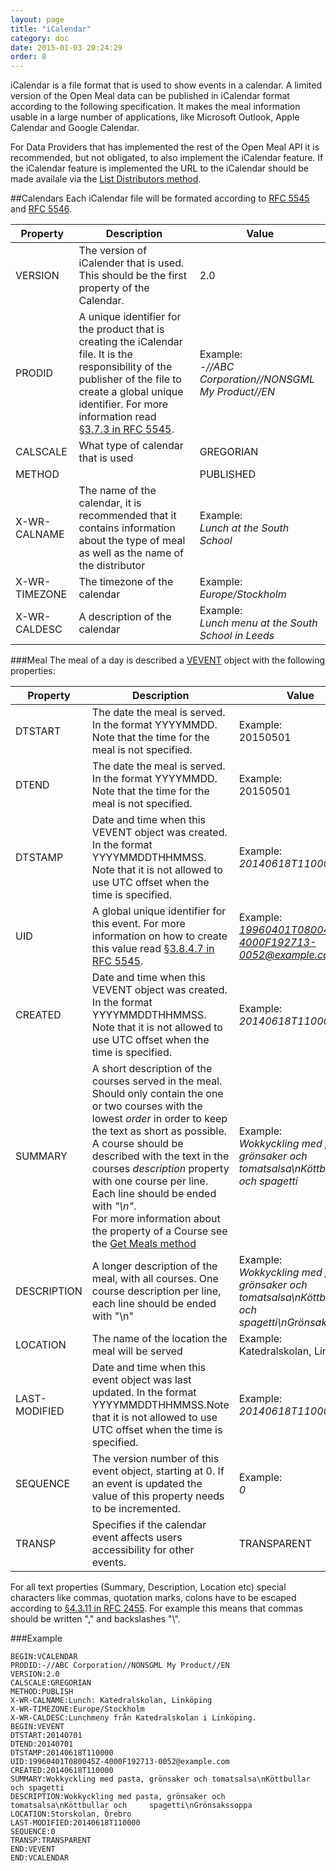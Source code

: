 ```yaml
---
layout: page
title: "iCalendar"
category: doc
date: 2015-01-03 20:24:29
order: 8
---
```

iCalendar is a file format that is used to show events in a calendar. A limited version of the Open Meal data can be published in iCalendar format according to the following specification. It makes the meal information usable in a large number of applications, like Microsoft Outlook, Apple Calendar and Google Calendar. 

For Data Providers that has implemented the rest of the Open Meal API it is recommended, but not obligated, to also implement the iCalendar feature. If the iCalendar feature is implemented the URL to the iCalendar should be made availale via the [List Distributors method](/doc/list-distributors.html).

##Calendars
Each iCalendar file will be formated according to [RFC 5545](http://tools.ietf.org/html/rfc5545) and [RFC 5546](http://tools.ietf.org/html/rfc5546).

|Property|Description|Value|
|--------|------------|-----|
|VERSION|The version of iCalender that is used. This should be the first property of the Calendar.|2.0|
|PRODID|A unique identifier for the product that is creating the iCalendar file. It is the responsibility of the publisher of the file to create a global unique identifier. For more information read [§3.7.3 in RFC 5545](http://tools.ietf.org/html/rfc5545#section-3.7.3).|Example:<br>*-//ABC Corporation//NONSGML My Product//EN*|
|CALSCALE|What type of calendar that is used|GREGORIAN|
|METHOD| |PUBLISHED|
|X-WR-CALNAME|The name of the calendar, it is recommended that it contains information about the type of meal as well as the name of the distributor|Example:<br>*Lunch at the South School* |
|X-WR-TIMEZONE|The timezone of the calendar|Example:<br>*Europe/Stockholm*|
|X-WR-CALDESC|A description of the calendar|Example:<br>*Lunch menu at the South School in Leeds*|

###Meal
The meal of a day is described a [VEVENT](http://tools.ietf.org/html/rfc5545#section-3.6.1) object with the following properties:

|Property|Description|Value|
|--------|------------|-----|
|DTSTART|The date the meal is served. In the format YYYYMMDD. Note that the time for the meal is not specified.|Example:<br>20150501|
|DTEND|The date the meal is served. In the format YYYYMMDD. Note that the time for the meal is not specified.|Example:<br>20150501|
|DTSTAMP|Date and time when this VEVENT object was created. In the format YYYYMMDDTHHMMSS. Note that it is not allowed to use UTC offset when the time is specified.|Example:<br>*20140618T110000*|
|UID|A global unique identifier for this event. For more information on how to create this value read [§3.8.4.7 in RFC 5545](http://tools.ietf.org/html/rfc5545#section-3.8.4.7).|Example:<br>*19960401T080045Z-4000F192713-0052@example.com*|
|CREATED|Date and time when this VEVENT object was created. In the format YYYYMMDDTHHMMSS. Note that it is not allowed to use UTC offset when the time is specified.|Example:<br>*20140618T110000*|
|SUMMARY|A short description of the courses served in the meal. Should only contain the one or two courses with the lowest *order* in order to keep the text as short as possible. A course should be described with the text in the courses *description* property with one course per line. Each line should be ended with *"\n"*.<br>For more information about the property of a Course see the [Get Meals method](/doc/get-meals.html)|Example:<br>*Wokkyckling med pasta, grönsaker och tomatsalsa\nKöttbullar och spagetti*|
|DESCRIPTION|A longer description of the meal, with all courses. One course description per line, each line should be ended with "\n"|Example:<br>*Wokkyckling med pasta, grönsaker och tomatsalsa\nKöttbullar och spagetti\nGrönsakssoppa*|
|LOCATION|The name of the location the meal will be served|Example:<br>Katedralskolan, Linköping|
|LAST-MODIFIED|Date and time when this event object was last updated. In the format YYYYMMDDTHHMMSS.Note that it is not allowed to use UTC offset when the time is specified.|Example:<br>*20140618T110000*|
|SEQUENCE|The version number of this event object, starting at 0. If an event is updated the value of this property needs to be incremented.|Example:<br>*0*|
|TRANSP|Specifies if the calendar event affects users accessibility for other events.|TRANSPARENT|

For all text properties (Summary, Description, Location etc) special characters like commas, quotation marks, colons have to be escaped according to [§4.3.11 in RFC 2455](https://www.ietf.org/rfc/rfc2445.txt). For example this means that commas should be written "\," and backslashes "\\".

###Example

    BEGIN:VCALENDAR
    PRODID:-//ABC Corporation//NONSGML My Product//EN
    VERSION:2.0
    CALSCALE:GREGORIAN
    METHOD:PUBLISH 
    X-WR-CALNAME:Lunch: Katedralskolan, Linköping
    X-WR-TIMEZONE:Europe/Stockholm
    X-WR-CALDESC:Lunchmeny från Katedralskolan i Linköping.
    BEGIN:VEVENT
    DTSTART:20140701
    DTEND:20140701
    DTSTAMP:20140618T110000
    UID:19960401T080045Z-4000F192713-0052@example.com
    CREATED:20140618T110000
    SUMMARY:Wokkyckling med pasta, grönsaker och tomatsalsa\nKöttbullar och spagetti
    DESCRIPTION:Wokkyckling med pasta, grönsaker och tomatsalsa\nKöttbullar och     spagetti\nGrönsakssoppa
    LOCATION:Storskolan, Örebro
    LAST-MODIFIED:20140618T110000
    SEQUENCE:0
    TRANSP:TRANSPARENT
    END:VEVENT
    END:VCALENDAR